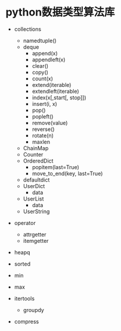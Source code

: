 # python数据类型算法库
- collections
	- namedtuple()
	- deque
		- append(x)
		- appendleft(x)
		- clear()
		- copy()
		- count(x)
		- extend(iterable)
		- extendleft(iterable)
		- index(x[,start[, stop]])
		- insert(i, x)
		- pop()
		- popleft()
		- remove(value)
		- reverse()
		- rotate(n)
		- maxlen
	- ChainMap
	- Counter
	- OrderedDict
		- popitem(last=True)
		- move_to_end(key, last=True)
	- defaultdict
	- UserDict
		- data
	- UserList
		- data
	- UserString

- operator
	- attrgetter
	- itemgetter

- heapq
- sorted
- min
- max
- itertools
	- groupdy
- compress